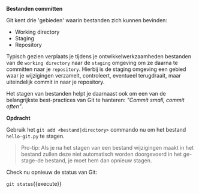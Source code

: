 **Bestanden committen**

Git kent drie 'gebieden' waarin bestanden zich kunnen bevinden:

* Working directory
* Staging
* Repository

Typisch gezien verplaats je tijdens je ontwikkelwerkzaamheden bestanden van de `working directory` naar de `staging` omgeving om ze daarna te committen naar je `repository`. Hierbij is de staging omgeving een gebied waar je wijzigingen verzamelt, controleert, eventueel terugdraait, maar uiteindelijk commit in naar je repository. 

Het stagen van bestanden helpt je daarnaast ook om een van de belangrijkste best-practices van Git te hanteren: *"Commit small, commit often"*. 

**Opdracht**

Gebruik het `git add <bestand|directory>` commando nu om het bestand `hello-git.py` te stagen.

> Pro-tip: Als je na het stagen van een bestand wijzigingen maakt in het bestand zullen deze niet automatisch worden doorgevoerd in het ge-stage-de bestand, je moet hem dan opnieuw stagen. 

Check nu opnieuw de status van Git:

```git status```{{execute}}
